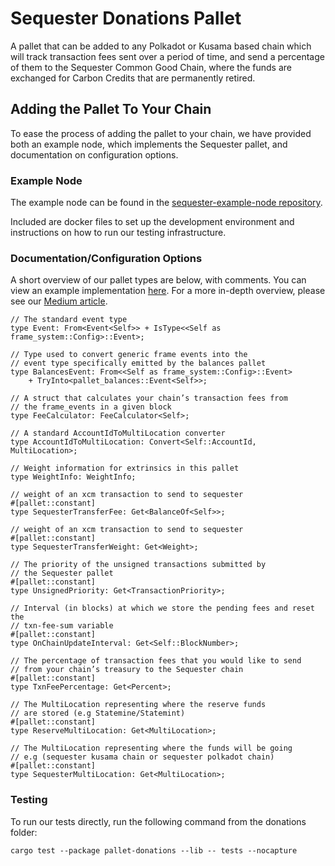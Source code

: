 # Sequester Donations Pallet

A pallet that can be added to any Polkadot or Kusama based chain which will track transaction fees sent over a period of time, and send a percentage of them to the Sequester Common Good Chain, where the funds are exchanged for Carbon Credits that are permanently retired.

## Adding the Pallet To Your Chain

To ease the process of adding the pallet to your chain, we have provided both an example node, which implements the Sequester pallet, and documentation on configuration options.

### Example Node

The example node can be found in the [sequester-example-node repository](https://github.com/SequesterChain/sequester-example-node).

Included are docker files to set up the development environment and instructions on how to run our testing infrastructure.

### Documentation/Configuration Options

A short overview of our pallet types are below, with comments. You can view an example implementation [here](https://github.com/SequesterChain/sequester-example-node/blob/main/runtime/src/lib.rs#L325-L360). For a more in-depth overview, please see our [Medium article](https://medium.com/@sequester.chain/introducing-sequesters-donations-pallet-3e55f54cdfd1).

```
// The standard event type
type Event: From<Event<Self>> + IsType<<Self as frame_system::Config>::Event>;

// Type used to convert generic frame events into the
// event type specifically emitted by the balances pallet
type BalancesEvent: From<<Self as frame_system::Config>::Event>
    + TryInto<pallet_balances::Event<Self>>;

// A struct that calculates your chain’s transaction fees from
// the frame_events in a given block
type FeeCalculator: FeeCalculator<Self>;

// A standard AccountIdToMultiLocation converter
type AccountIdToMultiLocation: Convert<Self::AccountId, MultiLocation>;

// Weight information for extrinsics in this pallet
type WeightInfo: WeightInfo;

// weight of an xcm transaction to send to sequester
#[pallet::constant]
type SequesterTransferFee: Get<BalanceOf<Self>>;

// weight of an xcm transaction to send to sequester
#[pallet::constant]
type SequesterTransferWeight: Get<Weight>;

// The priority of the unsigned transactions submitted by
// the Sequester pallet
#[pallet::constant]
type UnsignedPriority: Get<TransactionPriority>;

// Interval (in blocks) at which we store the pending fees and reset the
// txn-fee-sum variable
#[pallet::constant]
type OnChainUpdateInterval: Get<Self::BlockNumber>;

// The percentage of transaction fees that you would like to send
// from your chain’s treasury to the Sequester chain
#[pallet::constant]
type TxnFeePercentage: Get<Percent>;

// The MultiLocation representing where the reserve funds
// are stored (e.g Statemine/Statemint)
#[pallet::constant]
type ReserveMultiLocation: Get<MultiLocation>;

// The MultiLocation representing where the funds will be going
// e.g (sequester kusama chain or sequester polkadot chain)
#[pallet::constant]
type SequesterMultiLocation: Get<MultiLocation>;
```

### Testing

To run our tests directly, run the following command from the donations folder:

```
cargo test --package pallet-donations --lib -- tests --nocapture
```
